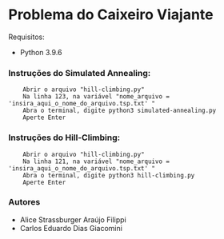 # Problema do Caixeiro Viajante

Requisitos:
- Python 3.9.6

### Instruções do Simulated Annealing:
```
    Abrir o arquivo "hill-climbing.py"
    Na linha 123, na variável "nome_arquivo = 'insira_aqui_o_nome_do_arquivo.tsp.txt' "
    Abra o terminal, digite python3 simulated-annealing.py
    Aperte Enter
```


### Instruções do Hill-Climbing:
```
    Abrir o arquivo "hill-climbing.py"
    Na linha 121, na variável "nome_arquivo = 'insira_aqui_o_nome_do_arquivo.tsp.txt' "
    Abra o terminal, digite python3 hill-climbing.py
    Aperte Enter
```

### Autores
- Alice Strassburger Araújo Filippi
- Carlos Eduardo Dias Giacomini
